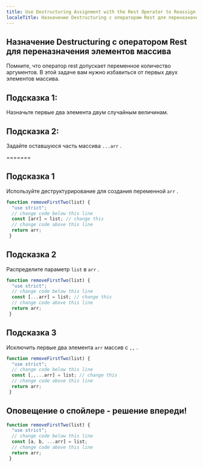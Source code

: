 ```yaml
---
title: Use Destructuring Assignment with the Rest Operator to Reassign Array Elements
localeTitle: Назначение Destructuring с оператором Rest для переназначения элементов массива
---
```

## Назначение Destructuring с оператором Rest для переназначения элементов массива

Помните, что оператор rest допускает переменное количество аргументов. В этой задаче вам нужно избавиться от первых двух элементов массива.

## Подсказка 1:

Назначьте первые два элемента двум случайным величинам.

## Подсказка 2:

Задайте оставшуюся часть массива `...arr` .

\=======

## Подсказка 1

Используйте деструктурирование для создания переменной `arr` .

```javascript
function removeFirstTwo(list) { 
  "use strict"; 
  // change code below this line 
  const [arr] = list; // change this 
  // change code above this line 
  return arr; 
 } 
```

## Подсказка 2

Распределите параметр `list` в `arr` .

```javascript
function removeFirstTwo(list) { 
  "use strict"; 
  // change code below this line 
  const [...arr] = list; // change this 
  // change code above this line 
  return arr; 
 } 
```

## Подсказка 3

Исключить первые два элемента `arr` массив с `,,` .

```javascript
function removeFirstTwo(list) { 
  "use strict"; 
  // change code below this line 
  const [,,...arr] = list; // change this 
  // change code above this line 
  return arr; 
 } 
```

## Оповещение о спойлере - решение впереди!

```javascript
function removeFirstTwo(list) { 
  "use strict"; 
  // change code below this line 
  const [a, b, ...arr] = list; 
  // change code above this line 
  return arr; 
 } 

```
